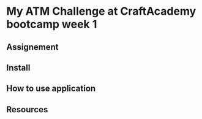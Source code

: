 # My ATM Challenge at CraftAcademy bootcamp week 1


## Assignement


## Install


## How to use application



## Resources
